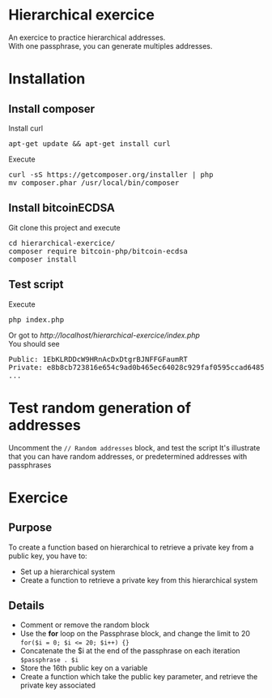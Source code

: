 # Hierarchical exercice
An exercice to practice hierarchical addresses.<br />
With one passphrase, you can generate multiples addresses.

<h1>Installation</h1>
<h2>Install composer</h2>
Install curl
<pre>
apt-get update && apt-get install curl
</pre>
Execute
<pre>
curl -sS https://getcomposer.org/installer | php
mv composer.phar /usr/local/bin/composer
</pre>

<h2>Install bitcoinECDSA</h2>
Git clone this project and execute
<pre>
cd hierarchical-exercice/
composer require bitcoin-php/bitcoin-ecdsa
composer install
</pre>

<h2>Test script</h2>
Execute
<pre>
php index.php
</pre>
Or got to 
<i>http://localhost/hierarchical-exercice/index.php</i><br />
You should see
<pre>
Public: 1EbKLRDDcW9HRnAcDxDtgrBJNFFGFaumRT
Private: e8b8cb723816e654c9ad0b465ec64028c929faf0595ccad6485eb3afcb4ce103
...
</pre>

<h1>Test random generation of addresses</h1>
Uncomment the <code>// Random addresses</code> block, and test the script
It's illustrate that you can have random addresses, or predetermined addresses with passphrases


<h1>Exercice</h1>
<h2>Purpose</h2>
To create a function based on hierarchical to retrieve a private key from a public key, you have to:
<ul>
<li>Set up a hierarchical system</li>
<li>Create a function to retrieve a private key from this hierarchical system</li>
</ul>
<h2>Details</h2>
<ul>
<li>Comment or remove the random block</li>
<li>Use the <strong>for</strong> loop on the Passphrase block, and change the limit to 20 <code>for($i = 0; $i <= 20; $i++) {}</code></li>
<li>Concatenate the $i at the end of the passphrase on each iteration <code>$passphrase . $i</code></li>
<li>Store the 16th public key on a variable</li>
<li>Create a function which take the public key parameter, and retrieve the private key associated</li>
</ul>




